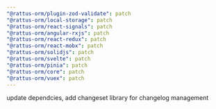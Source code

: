 ```yaml
---
"@rattus-orm/plugin-zod-validate": patch
"@rattus-orm/local-storage": patch
"@rattus-orm/react-signals": patch
"@rattus-orm/angular-rxjs": patch
"@rattus-orm/react-redux": patch
"@rattus-orm/react-mobx": patch
"@rattus-orm/solidjs": patch
"@rattus-orm/svelte": patch
"@rattus-orm/pinia": patch
"@rattus-orm/core": patch
"@rattus-orm/vuex": patch
---
```


update dependcies, add changeset library for changelog management
